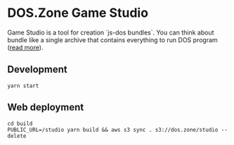 # DOS.Zone Game Studio

Game Studio is a tool for creation \`js-dos bundles\`. You can think about bundle like a single archive that contains everything to run DOS program ([read more](https://js-dos.com/v7/build/docs/#js-dos-bundle--doszone)).

## Development

```
yarn start
```

## Web deployment

```
cd build
PUBLIC_URL=/studio yarn build && aws s3 sync . s3://dos.zone/studio --delete
```
